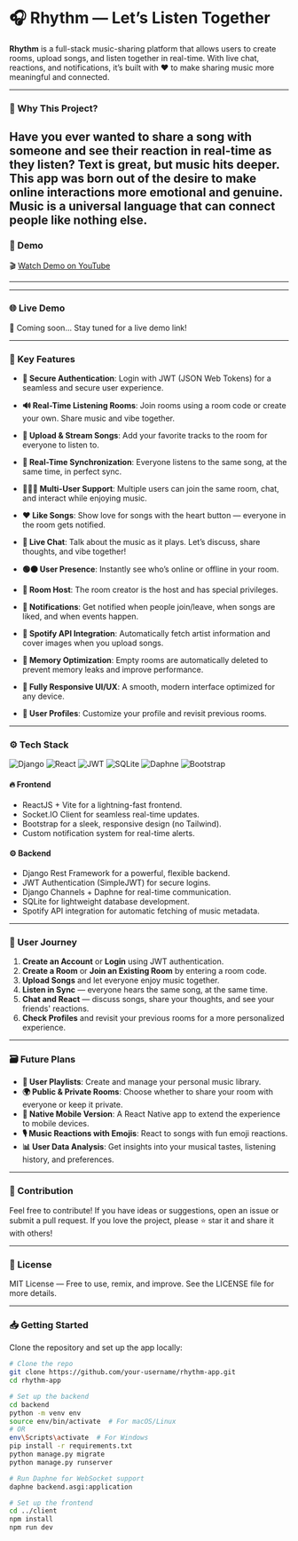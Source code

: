 # 🎧 Rhythm — Let’s Listen Together

**Rhythm** is a full-stack music-sharing platform that allows users to create rooms, upload songs, and listen together in real-time. With live chat, reactions, and notifications, it’s built with ❤️ to make sharing music more meaningful and connected. 

---

### 🌟 Why This Project?

Have you ever wanted to share a song with someone and see their reaction in real-time as they listen? Text is great, but music hits deeper. This app was born out of the desire to make online interactions more emotional and genuine. Music is a universal language that can connect people like nothing else.
---
### 📸 Demo

🎬 [Watch Demo on YouTube](https://www.youtube.com/watch?v=rTkOlnB8X5o)

---
---

### 🌐 Live Demo
🚀 Coming soon... Stay tuned for a live demo link!

---

### 🚀 Key Features

- **🔐 Secure Authentication**: Login with JWT (JSON Web Tokens) for a seamless and secure user experience.
  
- **🔊 Real-Time Listening Rooms**: Join rooms using a room code or create your own. Share music and vibe together.

- **🎵 Upload & Stream Songs**: Add your favorite tracks to the room for everyone to listen to.

- **📡 Real-Time Synchronization**: Everyone listens to the same song, at the same time, in perfect sync.

- **🧑‍🤝‍🧑 Multi-User Support**: Multiple users can join the same room, chat, and interact while enjoying music.

- **❤️ Like Songs**: Show love for songs with the heart button — everyone in the room gets notified.

- **💬 Live Chat**: Talk about the music as it plays. Let’s discuss, share thoughts, and vibe together!

- **🟢🟠 User Presence**: Instantly see who’s online or offline in your room.

- **👑 Room Host**: The room creator is the host and has special privileges.

- **🔔 Notifications**: Get notified when people join/leave, when songs are liked, and when events happen.

- **📀 Spotify API Integration**: Automatically fetch artist information and cover images when you upload songs.

- **🧠 Memory Optimization**: Empty rooms are automatically deleted to prevent memory leaks and improve performance.

- **📱 Fully Responsive UI/UX**: A smooth, modern interface optimized for any device.

- **👤 User Profiles**: Customize your profile and revisit previous rooms.

---

### ⚙️ Tech Stack

![Django](https://img.shields.io/badge/Backend-Django-092E20?style=flat&logo=django)
![React](https://img.shields.io/badge/Frontend-React-61DAFB?style=flat&logo=react)
![JWT](https://img.shields.io/badge/Auth-JWT-yellow)
![SQLite](https://img.shields.io/badge/Database-SQLite-blue)
![Daphne](https://img.shields.io/badge/Realtime-Daphne-orange)
![Bootstrap](https://img.shields.io/badge/UI-Bootstrap-purple)

#### 🔥 Frontend
- ReactJS + Vite for a lightning-fast frontend.
- Socket.IO Client for seamless real-time updates.
- Bootstrap for a sleek, responsive design (no Tailwind).
- Custom notification system for real-time alerts.

#### ⚙️ Backend
- Django Rest Framework for a powerful, flexible backend.
- JWT Authentication (SimpleJWT) for secure logins.
- Django Channels + Daphne for real-time communication.
- SQLite for lightweight database development.
- Spotify API integration for automatic fetching of music metadata.

---

### 🧭 User Journey

1. **Create an Account** or **Login** using JWT authentication.
2. **Create a Room** or **Join an Existing Room** by entering a room code.
3. **Upload Songs** and let everyone enjoy music together.
4. **Listen in Sync** — everyone hears the same song, at the same time.
5. **Chat and React** — discuss songs, share your thoughts, and see your friends' reactions.
6. **Check Profiles** and revisit your previous rooms for a more personalized experience.

---



### 🗃️ Future Plans

- **📝 User Playlists**: Create and manage your personal music library.
- **🌍 Public & Private Rooms**: Choose whether to share your room with everyone or keep it private.
- **📱 Native Mobile Version**: A React Native app to extend the experience to mobile devices.
- **🎙️ Music Reactions with Emojis**: React to songs with fun emoji reactions.
- **📊 User Data Analysis**: Get insights into your musical tastes, listening history, and preferences.

---

### 🤝 Contribution

Feel free to contribute! If you have ideas or suggestions, open an issue or submit a pull request. If you love the project, please ⭐ star it and share it with others!

---

### 📜 License

MIT License — Free to use, remix, and improve. See the LICENSE file for more details.

---

### 📥 Getting Started

Clone the repository and set up the app locally:

```bash
# Clone the repo
git clone https://github.com/your-username/rhythm-app.git
cd rhythm-app

# Set up the backend
cd backend
python -m venv env
source env/bin/activate  # For macOS/Linux
# OR
env\Scripts\activate  # For Windows
pip install -r requirements.txt
python manage.py migrate
python manage.py runserver

# Run Daphne for WebSocket support
daphne backend.asgi:application

# Set up the frontend
cd ../client
npm install
npm run dev
